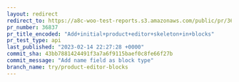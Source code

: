 ```yaml
---
layout: redirect
redirect_to: https://a8c-woo-test-reports.s3.amazonaws.com/public/pr/36837/api/index.html
pr_number: 36837
pr_title_encoded: "Add+initial+product+editor+skeleton+in+blocks"
pr_test_type: api
last_published: "2023-02-14 22:27:28 +0000"
commit_sha: 43bb7881424491f3a7a6f9115baef0c8fe66f27b
commit_message: "Add name field as block type"
branch_name: try/product-editor-blocks
---
```

